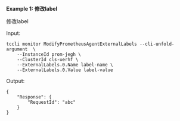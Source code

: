 **Example 1: 修改label**

修改label

Input: 

```
tccli monitor ModifyPrometheusAgentExternalLabels --cli-unfold-argument  \
    --InstanceId prom-jegh \
    --ClusterId cls-uerhf \
    --ExternalLabels.0.Name label-name \
    --ExternalLabels.0.Value label-value
```

Output: 
```
{
    "Response": {
        "RequestId": "abc"
    }
}
```

